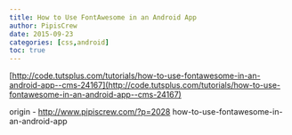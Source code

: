 ```yaml
---
title: How to Use FontAwesome in an Android App
author: PipisCrew
date: 2015-09-23
categories: [css,android]
toc: true
---
```


[http://code.tutsplus.com/tutorials/how-to-use-fontawesome-in-an-android-app--cms-24167](http://code.tutsplus.com/tutorials/how-to-use-fontawesome-in-an-android-app--cms-24167)

origin - http://www.pipiscrew.com/?p=2028 how-to-use-fontawesome-in-an-android-app